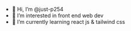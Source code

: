 - 👋 Hi, I’m @just-p254
- 👀 I’m interested in front end web dev
- 🌱 I’m currently learning react js & tailwind css

<!---
just-p254/just-p254 is a ✨ special ✨ repository because its `README.md` (this file) appears on your GitHub profile.
You can click the Preview link to take a look at your changes.
--->
